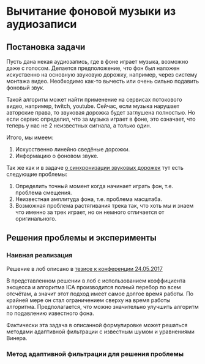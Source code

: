 # Вычитание фоновой музыки из аудиозаписи

## Постановка задачи

Пусть дана некая аудиозапись, где в фоне играет музыка, возможно даже с голосом. Делается предположение, что фон был наложен искуственно на основную звуковую дорожку, например, через систему монтажа видео. Необходимо как-то вычесть или очень сильно подавить фоновый звук.

Такой алгоритм может найти применение на сервисах потокового видео, например, twitch, youtube. Сейчас, если музыка нарушает авторские права, то звуковая дорожка будет заглушена полностью. Но если сервис определил, что за музыка играет в фоне, это означает, что теперь у нас не 2 неизвестных сигнала, а только один.

Итого, мы имеем:

1. Искусственно линейно сведёные дорожки.
2. Информацию о фоновом звуке.

Так же как и в задаче [о синхронизации звуковых дорожек](/sinhronizatsiya-zvukovih-dorozhek.md) тут есть следующие проблемы:

1. Определить точный момент когда начинает играть фон, т.е. проблема смещения.
2. Неизвестная амплитуда фона, т.е. проблема масштаба.
3. Возможная проблема растягивания трека так, что хоть мы и знаем что именно за трек играет, но он немного отличается от оригинального.

## Решения проблемы и эксперименты

### Наивная реализация

Решение в лоб описано в [тезисе к конференции 24.05.2017](/publications/metodi_decomposizii_zvukovogo_signala__24.04.2017.md)

В представленном решении в лоб с использованием коэффициента эксцесса и алгоритма ICA производится полный перебор по всем отсчётам, а значит этот подход имеет самое долгое время работы. По крайней мере он стал ограничением сверху на время работы алгоритма. Предполагается, что можно значительно улучшить алгоритм по подавлению известного фона.

Фактически эта задача в описанной формулировке может решаться методами адаптивной фильтрации с известным шумом и уравнениями Винера.

### Метод адаптивной фильтрации для решения проблемы
